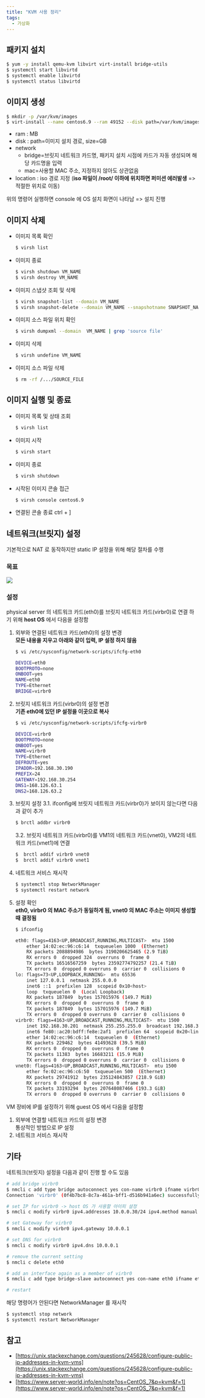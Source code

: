 ```yaml
---
title: "KVM 사용 정리"
tags:
  - 가상화
---
```


## 패키지 설치
```bash
$ yum -y install qemu-kvm libvirt virt-install bridge-utils
$ systemctl start libvirtd
$ systemctl enable libvirtd
$ systemctl status libvirtd
```
## 이미지 생성
```bash
$ mkdir -p /var/kvm/images
$ virt-install --name centos6.9 --ram 49152 --disk path=/var/kvm/images/centos6.9.img,size=30 --vcpus 32 --os-type linux --os-variant rhel6 --network bridge=**virbr0**,mac=14:02:ec:96:c6:50 --graphic none --console pty,target_type=serial --location=/var/kvm/CentOS-6.9-x86_64-minimal.iso --extra-args 'console=ttyS0,115200n8 serial'
```
- ram : MB
- disk : path=이미지 설치 경로, size=GB
- network
  - bridge=브릿지 네트워크 카드명, 패키지 설치 시점에 카드가 자동 생성되며 해당 카드명을 입력
  - mac=사용할 MAC 주소, 지정하지 않아도 상관없음
- location : iso 경로 지정 (**iso 파일이 /root/ 이하에 위치하면 퍼미션 에러발생**  => 적절한 위치로 이동)

위의 명령어 실행하면 console 에 OS 설치 화면이 나타남 => 설치 진행
## 이미지 삭제
- 이미지 목록 확인
  ```bash
  $ virsh list
  ```
- 이미지 종료
  ```bash
  $ virsh shutdown VM_NAME
  $ virsh destroy VM_NAME
  ```
- 이미지 스냅샷 조회 및 삭제
  ```bash
  $ virsh snapshot-list --domain VM_NAME
  $ virsh snapshot-delete --domain VM_NAME --snapshotname SNAPSHOT_NAME
  ```
- 이미지 소스 파일 위치 확인
  ```bash
  $ virsh dumpxml --domain  VM_NAME | grep 'source file'
  ```
- 이미지 삭제
  ```bash
  $ virsh undefine VM_NAME
  ```
- 이미지 소스 파일 삭제
  ```bash
  $ rm -rf /.../SOURCE_FILE
  ```

## 이미지 실행 및 종료
- 이미지 목록 및 상태 조회
  ```bash
  $ virsh list
  ```
- 이미지 시작
  ```bash
  $ virsh start
  ```
- 이미지 종료
  ```bash
  $ virsh shutdown
   ```
- 시작된 이미지 콘솔 접근
  ```bash
  $ virsh console centos6.9
  ```
- 연결된 콘솔 종료
ctrl + ]

## 네트워크(브릿지) 설정
기본적으로 NAT 로 동작하지만 static IP 설정을 위해 해당 절차를 수행

### 목표
<img src='https://g.gravizo.com/svg?
@startuml;
Internet --> PhysicalServer;
Internet: External network;
PhysicalServer --> Internet;
PhysicalServer: Public IP address %28eth0%29;
PhysicalServer --> VM1;
VM1: Public IP address %28eth0%29;
PhysicalServer --> VM2;
VM2: Public IP address %28eth0%29;
@enduml
'>

### 설정
physical server 의 네트워크 카드(eth0)를 브릿지 네트워크 카드(virbr0)로 연결 하기 위해 **host OS**  에서 다음을 설정함

1.  외부와 연결된 네트워크 카드(eth0)의 설정 변경  
    **모든 내용을 지우고 아래와 같이 입력, IP 설정 하지 않음**
    ```bash
    $ vi /etc/sysconfig/network-scripts/ifcfg-eth0

    DEVICE=eth0
    BOOTPROTO=none
    ONBOOT=yes
    NAME=eth0
    TYPE=Ethernet
    BRIDGE=virbr0
    ```
    
2.  브릿지 네트워크 카드(virbr0)의 설정 변경  
    **기존 eth0에 있던 IP 설정을 이곳으로 복사**
    ```bash
    $ vi /etc/sysconfig/network-scripts/ifcfg-virbr0

    DEVICE=virbr0  
    BOOTPROTO=none  
    ONBOOT=yes  
    NAME=virbr0  
    TYPE=Ethernet  
    DEFROUTE=yes  
    IPADDR=192.168.30.190  
    PREFIX=24  
    GATEWAY=192.168.30.254  
    DNS1=168.126.63.1  
    DNS2=168.126.63.2
    ```

3.  브릿지 설정
    3.1.  ifconfig에 브릿지 네트워크 카드(virbr0)가 보이지 않는다면 다음과 같이 추가 
    ```bash
    $ brctl addbr virbr0
    ```
    3.2.  브릿지 네트워크 카드(virbr0)를 VM1의 네트워크 카드(vnet0), VM2의 네트워크 카드(vnet1)에 연결
    ```bash
    $  brctl addif virbr0 vnet0
    $  brctl addif virbr0 vnet1
    ```
4.  네트워크 서비스 재시작
    ```bash
    $ systemctl stop NetworkManager
    $ systemctl restart network
    ```
5.  설정 확인  
    **eth0, virbr0 의 MAC 주소가 동일하게 됨, vnet0 의 MAC 주소는 이미지 생성할 때 결정됨**
    ```bash
    $ ifconfig
    
    eth0: flags=4163<UP,BROADCAST,RUNNING,MULTICAST>  mtu 1500
        ether 14:02:ec:96:c6:14  txqueuelen 1000  (Ethernet)
        RX packets 2088894986  bytes 3190206625465 (2.9 TiB)
        RX errors 0  dropped 324  overruns 0  frame 0
        TX packets 16516567259  bytes 23592774792257 (21.4 TiB)
        TX errors 0  dropped 0 overruns 0  carrier 0  collisions 0
    lo: flags=73<UP,LOOPBACK,RUNNING>  mtu 65536
        inet 127.0.0.1  netmask 255.0.0.0
        inet6 ::1  prefixlen 128  scopeid 0x10<host>
        loop  txqueuelen 0  (Local Loopback)
        RX packets 187849  bytes 157015976 (149.7 MiB)
        RX errors 0  dropped 0  overruns 0  frame 0
        TX packets 187849  bytes 157015976 (149.7 MiB)
        TX errors 0  dropped 0 overruns 0  carrier 0  collisions 0
    virbr0: flags=4163<UP,BROADCAST,RUNNING,MULTICAST>  mtu 1500
        inet 192.168.30.201  netmask 255.255.255.0  broadcast 192.168.30.255
        inet6 fe80::ac20:bdff:fe8e:2af1  prefixlen 64  scopeid 0x20<link>
        ether 14:02:ec:96:c6:14  txqueuelen 0  (Ethernet)
        RX packets 229462  bytes 41493628 (39.5 MiB)
        RX errors 0  dropped 0  overruns 0  frame 0
        TX packets 11383  bytes 16683211 (15.9 MiB)
        TX errors 0  dropped 0 overruns 0  carrier 0  collisions 0
    vnet0: flags=4163<UP,BROADCAST,RUNNING,MULTICAST>  mtu 1500
        ether fe:02:ec:96:c6:50  txqueuelen 500  (Ethernet)
        RX packets 29741912  bytes 235124843857 (218.9 GiB)
        RX errors 0  dropped 0  overruns 0  frame 0
        TX packets 33193294  bytes 207648087466 (193.3 GiB)
        TX errors 0  dropped 0 overruns 0  carrier 0  collisions 0
    ```
    
VM 장비에 IP를 설정하기 위해 guest OS 에서 다음을 설정함
1.  외부에 연결할 네트워크 카드의 설정 변경  
    통상적인 방법으로 IP 설정
2.  네트워크 서비스 재시작

## 기타
네트워크(브릿지) 설정을 다음과 같이 진행 할 수도 있음
```bash
# add bridge virbr0
$ nmcli c add type bridge autoconnect yes con-name virbr0 ifname virbr0
Connection 'virbr0' (0f4b7bc8-8c7a-461a-bff1-d516b941a6ec) successfully added.

# set IP for virbr0 -> host OS 가 사용할 아이피 설정
$ nmcli c modify virbr0 ipv4.addresses 10.0.0.30/24 ipv4.method manual

# set Gateway for virbr0
$ nmcli c modify virbr0 ipv4.gateway 10.0.0.1

# set DNS for virbr0
$ nmcli c modify virbr0 ipv4.dns 10.0.0.1

# remove the current setting
$ nmcli c delete eth0

# add an interface again as a member of virbr0
$ nmcli c add type bridge-slave autoconnect yes con-name eth0 ifname eth0 master virbr0

# restart

```
해당 명령어가 안된다면 NetworkManager 를 재시작
```bash
$ systemctl stop network
$ systemctl restart NetworkManager
```

## 참고
- [https://unix.stackexchange.com/questions/245628/configure-public-ip-addresses-in-kvm-vms](https://unix.stackexchange.com/questions/245628/configure-public-ip-addresses-in-kvm-vms)
- [https://www.server-world.info/en/note?os=CentOS_7&p=kvm&f=1](https://www.server-world.info/en/note?os=CentOS_7&p=kvm&f=1)
